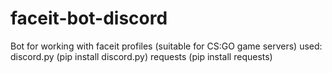 # faceit-bot-discord
Bot for working with faceit profiles (suitable for CS:GO game servers)
used:
discord.py (pip install discord.py)
requests (pip install requests)

